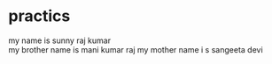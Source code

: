 # practics

my name is sunny raj kumar<br>
my brother name is mani kumar raj
my mother name i s sangeeta devi
